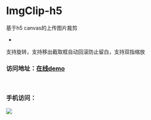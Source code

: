 # ImgClip-h5
基于h5 canvas的上传图片裁剪

-
支持旋转，支持移出截取框自动回滚防止留白，支持双指缩放
 
### 访问地址：[在线demo](http://duooduo.github.io/ImgClip-h5/)
 
### 手机访问：
![](http://qrapi.cli.im/qr?data=http%253A%252F%252Fduooduo.github.io%252FImgClip-h5%252Findex.html&level=H&transparent=false&bgcolor=%23ffffff&forecolor=%23855fa8&blockpixel=12&marginblock=1&logourl=&size=280&kid=cliim&key=eb021983a62d84e5dca4c2a9a96339b9)  
